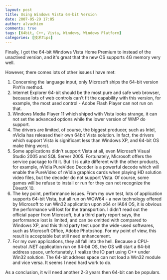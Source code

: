 ```yaml
---
layout: post
title: Using Windows Vista 64-bit Version
date: 2007-05-29 17:05
author: alvachien
comments: true
tags: [64bit, C++, Vista, Windows, Windows Platform]
categories: [技术Tips]
---
```

Finally, I got the 64-bit Windows Vista Home Premium to instead of the unactived version, and it's great that the new OS supports 4G memory very well.
 
However, there comes lots of other issues I have met:
1. Concerning the language input, only Microsoft ships the 64-bit version PinYin method.
2. Internet Explorer 64-bit should be the most pure and safe web browser, because lots of web controls can't fit the capability with this version, for example, the most used control - Adobe Flash Player can not run on that.
3. Windows Media Player 11 which shiped with Vista looks strange, it can not set the advanced options while the lower version of WMP do support.
4. The drivers are limited, of course, the biggest producer, such as Intel, nVidia has released their own 64bit Vista solution. In fact, the drivers which support Vista is significant less than Windows XP, and 64-bit OS make thing worst.
5. Some applications didn't support Vista at all, even Microsoft Visual Studio 2005 and SQL Server 2005. Fortunately, Microsoft offers the service package to fit it. But it is quite different with the other products, for example, nVidia PureVideo Decoder is a powerful decode which will enable the PureVideo of nVidia graphics cards when playing HD solution video files, but the decoder do not support Vista. Of course, some games will be refuse to install or run for they can not recognize the DirextX 10.
6. The key point, performance issues. From my own test, lots of application supports 64-bit Vista, but all run on WOW64 - a new technology offered by Microsoft to run Win32 application upon x64 or IA64 OS, it is obvious the performance will lost for the transportion. I didn't read out the official paper from Microsoft, but a third party report says, the performance lost is limited, and can be omitted with compared to Windows XP, and this third party test upon the wide-used softwares, such as Microsoft Office, Adobe Photoshop. For my point of view, this result is acceptable but still need enhancement.
7. For my own applications, they all fall into the hell. Because a CPU-neutral .NET application run on 64-bit OS, the OS will start a 64-bit address space, unfortunately, I realize the IO part using C++ under Win32 solution. The 64-bit address space can not load a Win32 module and vice versa. It seems I need hard work to do.
 
As a conclusion, it will need another 2-3 years then 64-bit can be populars.

